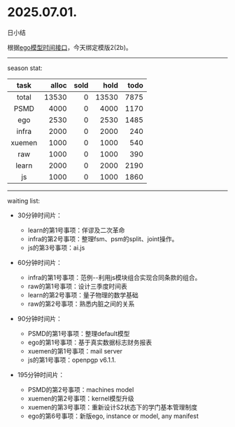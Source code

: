 # 2025.07.01.
日小结

<a id="top"></a>
根据[ego模型时间接口](https://gitee.com/hyg/blog/blob/master/timeflow.md)，今天绑定模版2(2b)。

<a id="index"></a>

---
season stat:

| task | alloc | sold | hold | todo |
| :---: | ---: | ---: | ---: | ---: |
| total | 13530 | 0 | 13530 | 7875 |
| PSMD | 4000 | 0 | 4000 | 1170 |
| ego | 2530 | 0 | 2530 | 1485 |
| infra | 2000 | 0 | 2000 | 240 |
| xuemen | 1000 | 0 | 1000 | 540 |
| raw | 1000 | 0 | 1000 | 390 |
| learn | 2000 | 0 | 2000 | 2190 |
| js | 1000 | 0 | 1000 | 1860 |

---
waiting list:


- 30分钟时间片：
  - learn的第1号事项：佯谬及二次革命
  - infra的第2号事项：整理fsm、psm的split、joint操作。
  - js的第3号事项：ai.js

- 60分钟时间片：
  - infra的第1号事项：范例--利用js模块组合实现合同条款的组合。
  - raw的第1号事项：设计三季度时间表
  - learn的第2号事项：量子物理的数学基础
  - raw的第2号事项：熟悉内脏之间的关系

- 90分钟时间片：
  - PSMD的第1号事项：整理default模型
  - ego的第1号事项：基于真实数据标志财务报表
  - xuemen的第1号事项：mail server
  - js的第1号事项：openpgp v6.1.1.

- 195分钟时间片：
  - PSMD的第2号事项：machines model
  - xuemen的第2号事项：kernel模型升级
  - xuemen的第3号事项：重新设计S2状态下的学门基本管理制度
  - ego的第6号事项：新版ego, instance or model, any manifest
